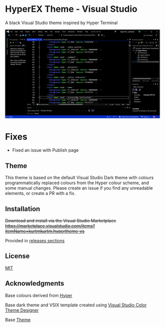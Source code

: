 # HyperEX Theme - Visual Studio
A black Visual Studio theme inspired by Hyper Terminal

![Theme Screenshot](/assets/sample.png)

# Fixes
* Fixed an issue with Publish page


## Theme

This theme is based on the default Visual Studio Dark theme with colours programmatically replaced colours from the Hyper colour scheme, and some manual changes. Please create an issue if you find any unreadable elements, or create a PR with a fix.

## Installation

~~Download and install via the Visual Studio Marketplace~~
~~https://marketplace.visualstudio.com/items?itemName=kurtmkurtm.hypertheme-vs~~

Provided in [releases sections](https://github.com/GhostNaix/HyperEX-Theme-Visual-Studio/releases/tag/v1.1)

## License
[MIT](https://choosealicense.com/licenses/mit/)

## Acknowledgments

Base colours derived from [Hyper](https://github.com/zeit/hyper)

Base dark theme and VSIX template created using [Visual Studio Color Theme Designer](https://marketplace.visualstudio.com/items?itemName=ms-madsk.ColorThemeDesigner)

Base [Theme](https://github.com/kurtmkurtm/HyperTheme-VisualStudio)
